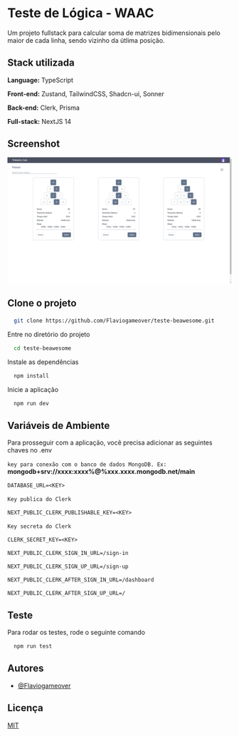 
# Teste de Lógica - WAAC

Um projeto fullstack para calcular soma de matrizes bidimensionais pelo maior de cada linha, sendo vizinho da útlima posição.

## Stack utilizada

**Language:** TypeScript

**Front-end:** Zustand, TailwindCSS, Shadcn-ui, Sonner

**Back-end:** Clerk, Prisma

**Full-stack:** NextJS 14

## Screenshot

![App Screenshot](https://raw.githubusercontent.com/Flaviogameover/teste-beawesome/main/public/print.png)


## Clone o projeto

```bash
  git clone https://github.com/Flaviogameover/teste-beawesome.git
```

Entre no diretório do projeto

```bash
  cd teste-beawesome
```

Instale as dependências

```bash
  npm install
```

Inicie a aplicação

```bash
  npm run dev
```

## Variáveis de Ambiente

Para prosseguir com a aplicação, você precisa adicionar as seguintes chaves no .env

`key para conexão com o banco de dados MongoDB. Ex:`
**mongodb+srv://xxxx:xxxx%@%xxx.xxxx.mongodb.net/main**

```
DATABASE_URL=<KEY>
```

`Key publica do Clerk`

```
NEXT_PUBLIC_CLERK_PUBLISHABLE_KEY=<KEY>
```

`Key secreta do Clerk`

```
CLERK_SECRET_KEY=<KEY>
```
```
NEXT_PUBLIC_CLERK_SIGN_IN_URL=/sign-in
```
```
NEXT_PUBLIC_CLERK_SIGN_UP_URL=/sign-up
```
```
NEXT_PUBLIC_CLERK_AFTER_SIGN_IN_URL=/dashboard
```
```
NEXT_PUBLIC_CLERK_AFTER_SIGN_UP_URL=/
```
## Teste

Para rodar os testes, rode o seguinte comando

```bash
  npm run test
```


## Autores

- [@Flaviogameover](https://www.github.com/flaviogameover)

## Licença

[MIT](https://choosealicense.com/licenses/mit/)


